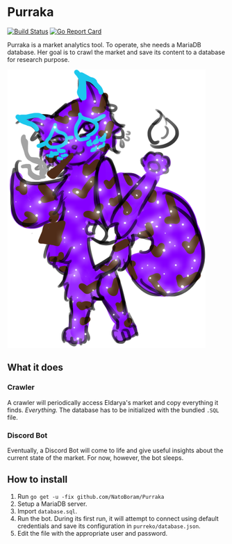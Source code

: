 # Purraka

[![Build Status](https://travis-ci.org/NatoBoram/Purraka.svg?branch=master)](https://travis-ci.org/NatoBoram/Purraka)
[![Go Report Card](https://goreportcard.com/badge/github.com/NatoBoram/Purraka)](https://goreportcard.com/report/github.com/NatoBoram/Purraka)

Purraka is a market analytics tool. To operate, she needs a MariaDB database. Her goal is to crawl the market and save its content to a database for research purpose.

![Purraka](Images/Full.png)

## What it does

### Crawler

A crawler will periodically access Eldarya's market and copy everything it finds. *Everything.* The database has to be initialized with the bundled `.SQL` file.

### Discord Bot

Eventually, a Discord Bot will come to life and give useful insights about the current state of the market. For now, however, the bot sleeps.

## How to install

1. Run `go get -u -fix github.com/NatoBoram/Purraka`
2. Setup a MariaDB server.
3. Import `database.sql`.
4. Run the bot. During its first run, it will attempt to connect using default credentials and save its configuration in `purreko/database.json`.
5. Edit the file with the appropriate user and password.